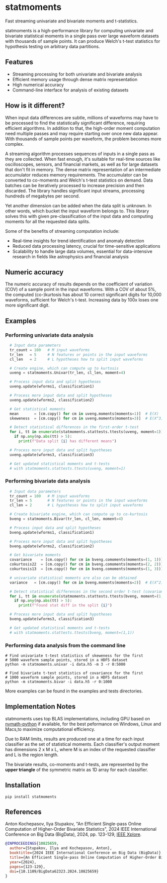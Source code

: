 # statmoments

Fast streaming univariate and bivariate moments and t-statistics.

statmoments is a high-performance library for computing univariate and bivariate statistical moments in a single pass over large waveform datasets with thousands of sample points. It can produce Welch's t-test statistics for hypothesis testing on arbitrary data partitions.

## Features

- Streaming processing for both univariate and bivariate analysis
- Efficient memory usage through dense matrix representation
- High numerical accuracy
- Command-line interface for analysis of existing datasets

## How is it different?

When input data differences are subtle, millions of waveforms may have to be processed to find the statistically significant difference, requiring efficient algorithms. In addition to that, the high-order moment computation need multiple passes and may require starting over once new data appear. With thousands of sample points per waveform, the problem becomes more complex.

A streaming algorithm processes sequences of inputs in a single pass as they are collected. When fast enough, it's suitable for real-time sources like oscilloscopes, sensors, and financial markets, as well as for large datasets that don't fit in memory. The dense matrix representation of an intermediate accumulator reduces memory requirements. The accumulator can be converted to co-moments and Welch's t-test statistics on demand. Data batches can be iteratively processed to increase precision and then discarded. The library handles significant input streams, processing hundreds of megabytes per second.

Yet another dimension can be added when the data split is unknown. In other words, which bucket the input waveform belongs to. This library solves this with given pre-classification of the input data and computing moments for all the requested data splits.

Some of the benefits of streaming computation include:

- Real-time insights for trend identification and anomaly detection
- Reduced data processing latency, crucial for time-sensitive applications
- Scalability to handle large data volumes, essential for data-intensive research in fields like astrophysics and financial analysis

## Numeric accuracy

The numeric accuracy of results depends on the coefficient of variation (COV) of a sample point in the input waveforms. With a COV of about 5%, the computed (co-)kurtosis has about 10 correct significant digits for 10,000 waveforms, sufficient for Welch's t-test. Increasing data by 100x loses one more significant digit.

## Examples

### Performing univariate data analysis

```python
  # Input data parameters
  tr_count = 100   # M input waveforms
  tr_len   = 5     # N features or points in the input waveforms
  cl_len   = 2     # L hypotheses how to split input waveforms

  # Create engine, which can compute up to kurtosis
  uveng = statmoments.Univar(tr_len, cl_len, moment=4)

  # Process input data and split hypotheses
  uveng.update(wforms1, classification1)

  # Process more input data and split hypotheses
  uveng.update(wforms2, classification2)

  # Get statistical moments
  mean       = [cm.copy() for cm in uveng.moments(moments=1)]  # E(X)
  skeweness  = [cm.copy() for cm in uveng.moments(moments=3)]  # E(X^3)

  # Detect statistical differences in the first-order t-test
  for i, tt in enumerate(statmoments.stattests.ttests(uveng, moment=1)):
    if np.any(np.abs(tt) > 5):
      print(f"Data split {i} has different means")

  # Process more input data and split hypotheses
  uveng.update(wforms3, classification3)

  # Get updated statistical moments and t-tests
  # with statmoments.stattests.ttests(uveng, moment=1)
```

### Performing bivariate data analysis

```python
  # Input data parameters
  tr_count = 100   # M input waveforms
  tr_len = 5       # N features or points in the input waveforms
  cl_len = 2       # L hypotheses how to split input waveforms

  # Create bivariate engine, which can compute up to co-kurtosis
  bveng = statmoments.Bivar(tr_len, cl_len, moment=4)

  # Process input data and split hypotheses
  bveng.update(wforms1, classification1)

  # Process more input data and split hypotheses
  bveng.update(wforms2, classification2)

  # Get bivariate moments
  covariance    = [cm.copy() for cm in bveng.comoments(moments=(1, 1))]  # E(X Y)
  cokurtosis22  = [cm.copy() for cm in bveng.comoments(moments=(2, 2))]  # E(X^2 Y^2)
  cokurtosis13  = [cm.copy() for cm in bveng.comoments(moments=(1, 3))]  # E(X^1 Y^3)

  # univariate statistical moments are also can be obtained
  variance   = [cm.copy() for cm in bveng.moments(moments=2)]  # E(X^2)

  # Detect statistical differences in the second order t-test (covariances)
  for i, tt in enumerate(statmoments.stattests.ttests(bveng, moment=(1,1))):
    if np.any(np.abs(tt) > 5):
      print(f"Found stat diff in the split {i}")

  # Process more input data and split hypotheses
  bveng.update(wforms3, classification3)

  # Get updated statistical moments and t-tests
  # with statmoments.stattests.ttests(bveng, moment=(1,1))
```

### Performing data analysis from the command line

```shell
# Find univariate t-test statistics of skeweness for the first
# 5000 waveform sample points, stored in a HDF5 dataset
python -m statmoments.univar -i data.h5 -m 3 -r 0:5000

# Find bivariate t-test statistics of covariance for the first
# 1000 waveform sample points, stored in a HDF5 dataset
python -m statmoments.bivar -i data.h5 -r 0:1000
```

More examples can be found in the examples and tests directories.

## Implementation Notes

statmoments uses top BLAS implementations, including GPU based on [nvmath-python](https://github.com/NVIDIA/nvmath-python) if available, for the best peformance on Windows, Linux and Macs,to maximize computational efficiency.

Due to RAM limits, results are produced one at a time for each input classifier as the set of statistical moments. Each classifier's output moment has dimensions 2 x M x L, where M is an index of the requested classifier and L is the region length.

The bivariate  results, co-moments and t-tests, are represented by the **upper triangle** of the symmetric matrix as 1D array for each classifier.

## Installation

```shell
pip install statmoments
```

## References

Anton Kochepasov, Ilya Stupakov, "An Efficient Single-pass Online Computation of Higher-Order Bivariate Statistics", 2024 IEEE International Conference on Big Data (BigData), 2024, pp. 123-129, [IEEE Xplore](https://ieeexplore.ieee.org/abstract/document/10825659).

```bibtex
@INPROCEEDINGS{10825659,
  author={Stupakov, Ilya and Kochepasov, Anton},
  booktitle={2024 IEEE International Conference on Big Data (BigData)},
  title={An Efficient Single-pass Online Computation of Higher-Order Bivariate Statistics},
  year={2024},
  pages={123-129},
  doi={10.1109/BigData62323.2024.10825659}
}
```
